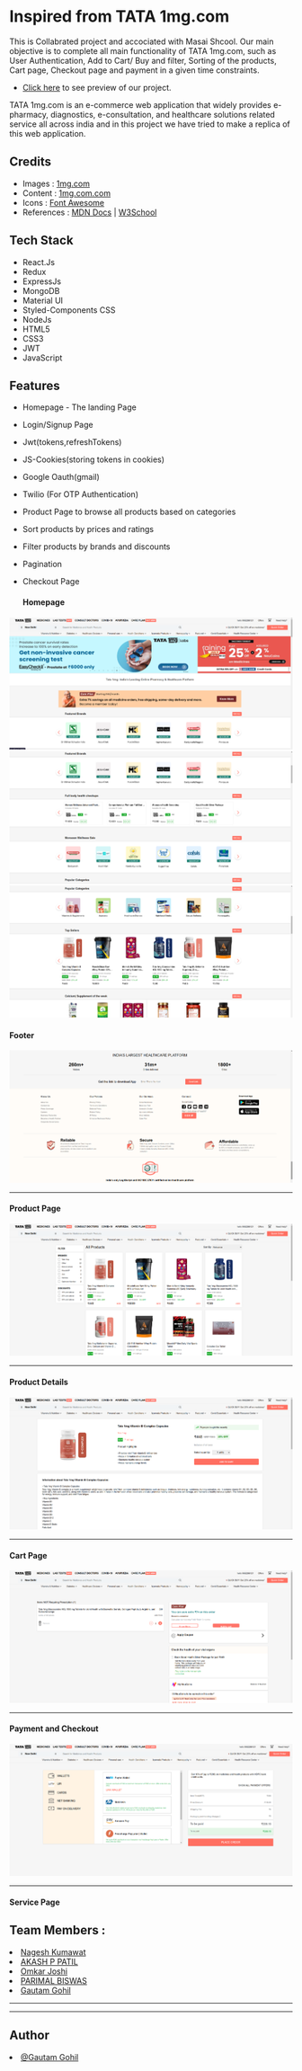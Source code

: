 

# Inspired from TATA 1mg.com

This is Collabrated project and accociated with Masai Shcool.
Our main objective is to complete all main functionality of TATA 1mg.com, such as User Authentication, Add to Cart/ Buy and filter, Sorting of the products, Cart page, Checkout page and payment in a given time constraints.

- [Click here](https://www.onemgclone.vercel.app/) to see preview of our project.

TATA 1mg.com is an e-commerce web application that widely provides e-pharmacy, diagnostics, e-consultation, and healthcare solutions related service all across india and in this project we have tried to make a replica of this web application.

## Credits

- Images : [1mg.com](https://www.1mg.com/)
- Content : [1mg.com.com](https://www.1mg.com/)
- Icons : [Font Awesome](https://fontawesome.com/)
- References : [MDN Docs](https://developer.mozilla.org/en-US/) | [W3School](https://www.w3schools.com/)

## Tech Stack

- React.Js
- Redux
- ExpressJs
- MongoDB
- Material UI
- Styled-Components CSS
- NodeJs
- HTML5
- CSS3
- JWT
- JavaScript

## Features
- Homepage - The landing Page
- Login/Signup Page 
- Jwt(tokens,refreshTokens)
- JS-Cookies(storing tokens in cookies)
- Google Oauth(gmail)
- Twilio (For OTP Authentication)
- Product Page to browse all products based on categories
- Sort products by prices and ratings
- Filter products by brands and discounts
- Pagination
- Checkout Page

  <h4>Homepage</h4>
 <img src="./frontend/src/assets/readme images/Screenshot from 2022-07-24 12-57-53.png" alt="1mg ScreenShot currently unavailable"/>

 <img src="./frontend/src/assets/readme images/Screenshot from 2022-07-24 12-58-05.png" alt="1mg ScreenShot currently unavailable"/>

 <img src="./frontend/src/assets/readme images/Screenshot from 2022-07-24 12-58-12.png" alt="1mg ScreenShot currently unavailable"/>

  <h4>Footer</h4>
 <img src="./frontend/src/assets/readme images/Screenshot from 2022-07-24 12-58-20.png" alt="1mg ScreenShot currently unavailable"/>

  <hr>
  
  <h4>Product Page</h4>
  <img src="./frontend/src/assets/readme images/Screenshot from 2022-07-24 12-58-58.png" alt="1mg ScreenShot currently unavailable"/>
  
  <hr>
  <h4>Product Details</h4>
  <img src="/frontend/src/assets/readme images/Screenshot from 2022-07-24 12-59-10.png" alt="1mg ScreenShot currently unavailable"/>
  <hr>
  <h4>Cart Page</h4>
 <img src="/frontend/src/assets/readme images/Screenshot from 2022-07-24 12-59-18.png" alt="1mg ScreenShot currently unavailable"/>
  <hr>
  <h4>Payment and Checkout</h4>
   <img src="/frontend/src/assets/readme images/Screenshot from 2022-07-24 12-59-32.png" alt="1mg ScreenShot currently unavailable"/>
  <hr>
  <h4>Service Page</h4>

<h2>Team Members :</h2>

  <li><a href="https://github.com/nagesh199">
Nagesh Kumawat</a></li>
  <li><a href="https://github.com/darkwingpatil">AKASH P PATIL</a></li>
  <li><a href="https://github.com/omjoshi29">
Omkar Joshi</a></li>
  <li><a href="https://github.com/parimalbiswas">PARIMAL BISWAS</a></li>
  <li><a href="https://github.com/gautam6023">Gautam Gohil</a></li>
 <hr><hr>
  
<h2>Author</h2>
  <li><a href="https://github.com/gautam6023">@Gautam Gohil</a></li>
